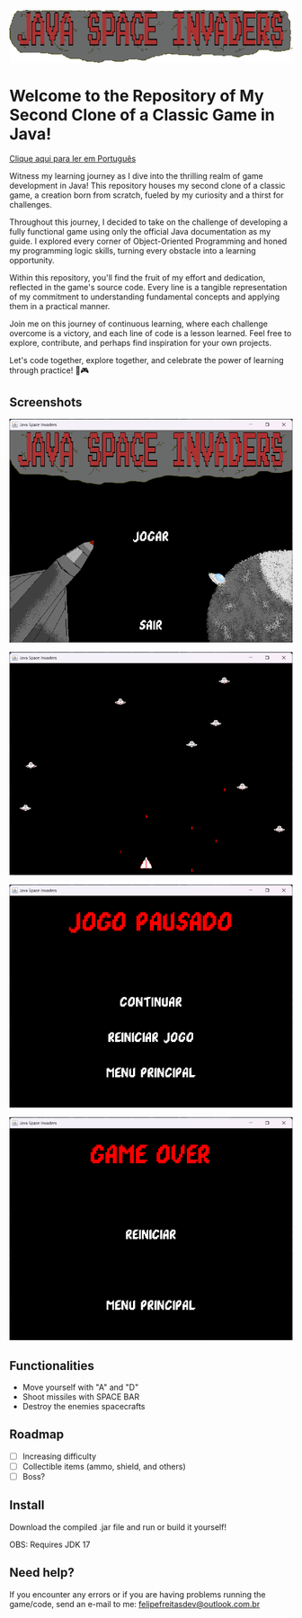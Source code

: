 
![Logo](https://github.com/Marchinner/JSpaceInvaders/blob/main/res/screenshots/print_logo.png?raw=true)

# Welcome to the Repository of My Second Clone of a Classic Game in Java! 

[Clique aqui para ler em Português](https://github.com/Marchinner/JSpaceInvaders/blob/master/res/README-ptbr.md)

Witness my learning journey as I dive into the thrilling realm of game development in Java! This repository houses my second clone of a classic game, a creation born from scratch, fueled by my curiosity and a thirst for challenges.

Throughout this journey, I decided to take on the challenge of developing a fully functional game using only the official Java documentation as my guide. I explored every corner of Object-Oriented Programming and honed my programming logic skills, turning every obstacle into a learning opportunity.

Within this repository, you'll find the fruit of my effort and dedication, reflected in the game's source code. Every line is a tangible representation of my commitment to understanding fundamental concepts and applying them in a practical manner.

Join me on this journey of continuous learning, where each challenge overcome is a victory, and each line of code is a lesson learned. Feel free to explore, contribute, and perhaps find inspiration for your own projects.

Let's code together, explore together, and celebrate the power of learning through practice! 🚀🎮

## Screenshots

![App Screenshot](https://github.com/Marchinner/JSpaceInvaders/blob/main/res/screenshots/print_mainMenu.png?raw=true)

![App Screenshot](https://github.com/Marchinner/JSpaceInvaders/blob/main/res/screenshots/print_playing.png?raw=true)

![App Screenshot](https://github.com/Marchinner/JSpaceInvaders/blob/main/res/screenshots/print_paused.png?raw=true)

![App Screenshot](https://github.com/Marchinner/JSpaceInvaders/blob/main/res/screenshots/print_gameOver.png?raw=true)


## Functionalities

- Move yourself with "A" and "D"
- Shoot missiles with SPACE BAR
- Destroy the enemies spacecrafts

## Roadmap

- [ ] Increasing difficulty
- [ ] Collectible items (ammo, shield, and others)
- [ ] Boss?

## Install

Download the compiled .jar file and run or build it yourself!

OBS: Requires JDK 17
## Need help?

If you encounter any errors or if you are having problems running the game/code, send an e-mail to me: felipefreitasdev@outlook.com.br

